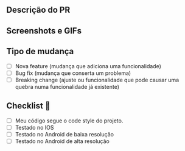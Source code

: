 ## Descrição do PR

<!-- explicação do que foi feito -->

## Screenshots e GIFs

<!-- screenshots, vídeos e GIFs da funcionalidade -->

## Tipo de mudança

- [ ] Nova feature (mudança que adiciona uma funcionalidade)
- [ ] Bug fix (mudança que conserta um problema)
- [ ] Breaking change (ajuste ou funcionalidade que pode causar uma quebra numa funcionalidade já existente)

## Checklist 🚨

- [ ] Meu código segue o code style do projeto.
- [ ] Testado no IOS
- [ ] Testado no Android de baixa resolução
- [ ] Testado no Android de alta resolução

